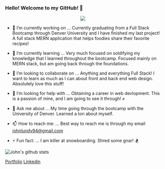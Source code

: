 ### Hello! Welcome to my GitHub! 👋

<p align="center">
  <img src="https://external-content.duckduckgo.com/iu/?u=http%3A%2F%2Fwww.stevegarufi.com%2Fcoloradopictures5.jpg&f=1&nofb=1"  />
</p>

- 🔭 I’m currently working on ...
  Currently graduating from a Full Stack Bootcamp through Denver University and I have finished my last project! A full stack MERN application that helps foodies share their 
favorite recipes!

- 🌱 I’m currently learning ...
  Very much focused on soldifying my knowledge that I learned throughout the bootcamp. Focused mainly on MERN stack, but am going back through the foundations.

- 👯 I’m looking to collaborate on ...
  Anything and everything Full Stack! I want to learn as much as I can about front and back end web design. Absolutely love this stuff!

- 🤔 I’m looking for help with ...
  Obtaining a career in web devlopment. This is a passion of mine, and I am going to see it through! ✊

- 💬 Ask me about ...
  My time going through the bootcamp with the University of Denver. Learned a ton about myself.

- 📫 How to reach me: ...
  Best way to reach me is through my email [johnlundy94@gmail.com](johnlundy94@gmail.com)

- ⚡ Fun fact: ...
  I am killer at snowboarding. Shred some gnar! 🏂

![John's github stats](https://github-readme-stats.vercel.app/api?username=johnlundy94&bg_color=071A2C&icon_color=4194FD&show_icons=true&count_private=true&theme=tokyonight&line_height=27&text_color=FFFFFF&show_icons=true&hide=stars,issues)

[Portfolio](https://eager-tesla-872bba.netlify.app/)
[Linkedin](www.linkedin.com/in/john-c-lundy)

